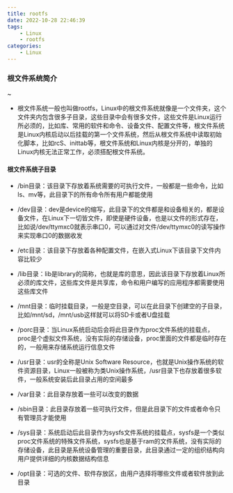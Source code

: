 ```yaml
---
title: rootfs
date: 2022-10-28 22:46:39
tags:
    - Linux
    - rootfs
categories:
    - Linux
---
```


### 根文件系统简介
~
+ 根文件系统一般也叫做rootfs，Linux中的根文件系统就像是一个文件夹，这个文件夹内包含很多子目录，这些目录中会有很多文件，这些文件是Linux运行所必须的，比如库、常用的软件和命令、设备文件、配置文件等，根文件系统是Linux内核启动以后挂载的第一个文件系统，然后从根文件系统中读取初始化脚本，比如rcS、inittab等，根文件系统和Linux内核是分开的，单独的Linux内核无法正常工作，必须搭配根文件系统。

#### 根文件系统子目录
+ /bin目录：该目录下存放着系统需要的可执行文件，一般都是一些命令，比如ls、mv等，此目录下的所有命令所有用户都能使用

+ /dev目录：dev是device的缩写，此目录下的文件都是和设备相关的，都是设备文件，在Linux下一切皆文件，即使是硬件设备，也是以文件的形式存在，比如说/dev/ttymxc0就表示串口0，可以通过对文件/dev/ttymxc0的读写操作来实现串口0的数据收发

+ /etc目录：该目录下存放着各种配置文件，在嵌入式Linux下该目录下文件内容比较少

+ /lib目录：lib是library的简称，也就是库的意思，因此该目录下存放着Linux所必须的库文件，这些库文件是共享库，命令和用户编写的应用程序都需要使用这些库文件

+ /mnt目录：临时挂载目录，一般是空目录，可以在此目录下创建空的子目录，比如/mnt/sd，/mnt/usb这样就可以将SD卡或者U盘挂载

+ /porc目录：当Linux系统启动后会将此目录作为proc文件系统的挂载点，proc是个虚拟文件系统，没有实际的存储设备，proc里面的文件都是临时存在的，一般用来存储系统运行信息文件

+ /usr目录：usr的全称是Unix Software Resource，也就是Unix操作系统的软件资源目录，Linux一般被称为类Unix操作系统，/usr目录下也存放着很多软件，一般系统安装后此目录占用的空间最多

+ /var目录：此目录存放着一些可以改变的数据

+ /sbin目录：此目录存放着一些可执行文件，但是此目录下的文件或者命令只有管理员才能使用

+ /sys目录：系统启动后此目录作为sysfs文件系统的挂载点，sysfs是一个类似proc文件系统的特殊文件系统，sysfs也是基于ram的文件系统，没有实际的存储设备，此目录是系统设备管理的重要目录，此目录通过一定的组织结构向用户提供详细的内核数据结构信息

+ /opt目录：可选的文件、软件存放区，由用户选择将哪些文件或者软件放到此目录


